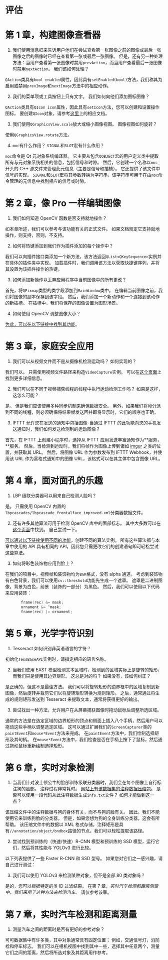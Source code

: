 # 评估

# 第 1 章，构建图像查看器

1.  我们使用消息框来告诉用户他们在尝试查看第一张图像之前的图像或最后一张图像之后的图像时已经在查看第一张或最后一张图像。 但是，还有另一种处理方法：当用户查看第一张图像时禁用`prevAction`，而当用户查看最后一张图像时禁用`nextAction`。 我们该如何处理？

`QAction`类具有`bool enabled`属性，因此具有`setEnabled(bool)`方法，我们称其为启用或禁用`prevImage`和`nextImage`方法中的相应动作。

2.  我们的菜单项或工具按钮上只有文字。 我们如何向他们添加图标图像？

`QAction`类具有`QIcon icon`属性，因此具有`setIcon`方法，您可以创建和设置操作图标。 要创建`QIcon`对象，请参考[这里](https://doc.qt.io/qt-5/qicon.html)上的相应文档。

3.  我们使用`QGraphicsView.scale`放大或缩小图像视图。 图像视图如何旋转？

使用`QGraphicsView.rotate`方法。

4.  `moc`有什么作用？ `SIGNAL`和`SLOT`宏有什么作用？

`moc`命令是 Qt 元对象系统编译器。 它主要从包含`QOBJECT`宏的用户定义类中提取所有与元对象系统相关的信息，包括信号和时隙。 然后，它创建一个名称以`moc_`开头的 C++ 源文件来管理此元信息（主要是信号和插槽）。 它还提供了该文件中信号的实现。 `SIGNAL`和`SLOT`宏将其参数转换为字符串，该字符串可用于在由`moc`命令管理的元信息中找到相应的信号或时隙。

# 第 2 章，像 Pro 一样编辑图像

1.  我们如何知道 OpenCV 函数是否支持就地操作？

如本章所述，我们可以参考与该功能有关的正式文件。 如果文档规定它支持就地操作，则支持，否则，不支持。

2.  如何将热键添加到我们作为插件添加的每个操作中？

我们可以向插件接口类添加一个新方法，该方法返回`QList<QKeySequence>`实例并在具体的插件类中实现。 加载插件时，我们调用该方法以获取快捷键序列，并将其设置为该插件操作的热键。

3.  如何添加新操作以丢弃应用程序中当前图像中的所有更改？

首先，将`QPixmap`类型的类字段添加到`MainWindow`类中。 在编辑当前图像之前，我们将图像的副本保存到该字段。 然后，我们添加一个新动作和一个连接到该动作的新插槽。 在插槽中，我们将保存的图像设置为图形场景。

4.  如何使用 OpenCV 调整图像大小？

[为此，可以在以下链接中找到其功能](https://docs.opencv.org/4.0.0/da/d54/group__imgproc__transform.html#ga47a974309e9102f5f08231edc7e7529d)。

# 第 3 章，家庭安全应用

1.  我们可以从视频文件而不是从摄像机检测运动吗？ 如何实现的？

我们可以。 只需使用视频文件路径来构造`VideoCapture`实例。 可以在[这个页面](https://docs.opencv.org/4.0.0/d8/dfe/classcv_1_1VideoCapture.html)上找到更多详细信息。

2.  我们可以在不同于视频捕获线程的线程中执行运动检测工作吗？ 如果是这样，这怎么可能？

是。 但是我们应该使用多种同步机制来确保数据安全。 另外，如果我们将帧分派到不同的线程，则必须确保将结果帧发送回并即将显示时，它们的顺序也正确。

3.  IFTTT 允许您在发送的通知中包括图像-当通过 IFTTT 的此功能向您的手机发送通知时，我们如何发送检测到的运动图像？

首先，在 IFTTT 上创建小程序时，选择从 IFTTT 应用发送丰富通知作为**服务，**服务。 然后，当检测到运动时，我们将帧作为图像上传到诸如 [imgur](https://imgur.com) 之类的位置，并获取其 URL。 然后，将图像 URL 作为参数发布到 IFTTT Webhook，并使用该 URL 作为富格式通知中的图像 URL，该格式可以在其主体中包含图像 URL。

# 第 4 章，面对面孔的乐趣

1.  LBP 级联分类器可以用来自己检测人脸吗？

是。 只需使用 OpenCV 内置的`lbpcascades/lbpcascade_frontalface_improved.xml`分类器数据文件。

2.  还有许多其他算法可用于检测 OpenCV 库中的面部标志。 其中大多数可以在[这个页面](https://docs.opencv.org/4.0.0/db/dd8/classcv_1_1face_1_1Facemark.html)中找到。 自己尝试一下。

[可以通过以下链接使用不同的功能](https://docs.opencv.org/4.0.0/d4/d48/namespacecv_1_1face.html)，创建不同的算法实例。 所有这些算法都与本章中使用的 API 具有相同的 API，因此您只需更改它们的创建语句即可轻松尝试这些算法。

3.  如何将彩色装饰物应用到脸上？

在我们的项目中，视频帧和装饰物均为`BGR`格式，没有 alpha 通道。 考虑到装饰物有白色背景，我们可以使用`cv::threshold`功能先生成一个遮罩。 遮罩是二进制图像，背景为白色，前景（装饰的一部分）为黑色。 然后，我们可以使用以下代码来应用装饰：

```cpp
       frame(rec) &= mask;
       ornament &= ^mask;
       frame(rec) |= ornament;
```

# 第 5 章，光学字符识别

1.  Tesseract 如何识别非英语语言的字符？

初始化`TessBaseAPI`实例时，请指定相应的语言名称。

2.  当我们使用 EAST 模型检测文本区域时，检测到的区域实际上是旋转的矩形，而我们只是使用其边界矩形。 这总是对的吗？ 如果没有，该如何纠正？

是正确的，但这不是最佳方法。 我们可以将旋转矩形的边界框中的区域复制到新图像，然后旋转并裁剪它们以将旋转矩形转换为规则矩形。 之后，通常通过将生成的规则矩形发送到 Tesseract 来提取文本，通常将获得更好的输出。

3.  尝试找出一种方法，允许用户在从屏幕捕获图像时拖动鼠标后调整所选区域。

通常的方法是在选定区域的边界矩形的顶点和侧面上插入八个手柄，然后用户可以拖动这些手柄以调整选定区域。 这可以通过扩展我们的`ScreenCapturer`类的`paintEvent`和`mouse*Event`方法来完成。 在`paintEvent`方法中，我们绘制选择矩形及其句柄。 在`mouse*Event`方法中，我们检查是否在手柄上按下了鼠标，然后通过拖动鼠标重新绘制选择矩形。

# 第 6 章，实时对象检测

1.  当我们针对波士顿公牛的脸部训练级联分类器时，我们会在每个图像上自行标注狗的脸部。 注释过程非常耗时。 [网站上有该数据集的注释数据压缩包](http://vision.stanford.edu/aditya86/ImageNetDogs/annotation.tar)。 是否可以使用一段代码从此注释数据生成`info.txt`文件？ 如何才能做到这一点？

该压缩文件中的注释数据与狗的身体有关，而不与狗的脸有关。 因此，我们不能使用它来训练狗脸的分类器。 但是，如果您想为狗的全身训练分类器，这会有所帮助。 该压缩文件中的数据以 XML 格式存储，注释矩形是具有`//annotation/object/bndbox`路径的节点，我们可以轻松提取该路径。

2.  尝试找到预训练的（快速/快速）R-CNN 模型和预训练的 SSD 模型，运行它们，然后将其性能与 YOLOv3 进行比较。

以下列表提供了一些 Faster R-CNN 和 SSD 型号。 如果您对它们之一感兴趣，请自己进行测试：

3.  我们可以使用 YOLOv3 来检测某种对象，但不是全部 80 类对象吗？

是的，您可以根据特定的类 ID 过滤结果。 在第 7 章，*实时汽车检测和距离测量中，我们采用了这种方法来检测汽车。* 请仅参考该章。

# 第 7 章，实时汽车检测和距离测量

1.  测量汽车之间的距离时是否有更好的参考对象？

可可数据集中有许多类，其中对象通常具有固定位置； 例如，交通信号灯，消防栓和停车标志。 我们可以在相机视图中找到其中一些，选择其中任意两个，测量它们之间的距离，然后将所选对象及其距离用作参考。